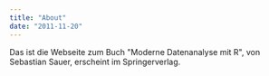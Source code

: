 ```yaml
---
title: "About"
date: "2011-11-20"
---
```



Das ist die Webseite zum Buch "Moderne Datenanalyse mit R", von Sebastian Sauer, erscheint im Springerverlag.



